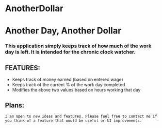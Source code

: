 AnotherDollar
=============

# Another Day, Another Dollar
### This application simply keeps track of how much of the work day is left. It is intended for the chronic clock watcher.

## FEATURES:
* Keeps track of money earned (based on entered wage)
* Keeps track of the current % of the work day completed
* Modifies the above two values based on hours working that day

## Plans:
    I am open to new ideas and features. Please feel free to contact me if you think of a feature that would be useful or UI improvements.
